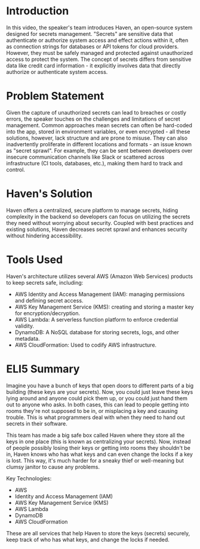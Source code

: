 # Introduction

In this video, the speaker's team introduces Haven, an open-source system designed for secrets management. "Secrets" are sensitive data that authenticate or authorize system access and effect actions within it, often as connection strings for databases or API tokens for cloud providers. However, they must be safely managed and protected against unauthorized access to protect the system. The concept of secrets differs from sensitive data like credit card information - it explicitly involves data that directly authorize or authenticate system access. 

# Problem Statement 

Given the capture of unauthorized secrets can lead to breaches or costly errors, the speaker touches on the challenges and limitations of secret management. Common approaches mean secrets can often be hard-coded into the app, stored in environment variables, or even encrypted - all these solutions, however, lack structure and are prone to misuse. They can also inadvertently proliferate in different locations and formats - an issue known as "secret sprawl". For example, they can be sent between developers over insecure communication channels like Slack or scattered across infrastructure (CI tools, databases, etc.), making them hard to track and control. 

# Haven's Solution

Haven offers a centralized, secure platform to manage secrets, hiding complexity in the backend so developers can focus on utilizing the secrets they need without worrying about security. Coupled with best practices and existing solutions, Haven decreases secret sprawl and enhances security without hindering accessibility.

# Tools Used

Haven's architecture utilizes several AWS (Amazon Web Services) products to keep secrets safe, including: 

- AWS Identity and Access Management (IAM): managing permissions and defining secret access.  
- AWS Key Management Service (KMS): creating and storing a master key for encryption/decryption.
- AWS Lambda: A serverless function platform to enforce credential validity. 
- DynamoDB: A NoSQL database for storing secrets, logs, and other metadata. 
- AWS CloudFormation: Used to codify AWS infrastructure.

# ELI5 Summary

Imagine you have a bunch of keys that open doors to different parts of a big building (these keys are your secrets). Now, you could just leave these keys lying around and anyone could pick them up, or you could just hand them out to anyone who asks. In both cases, this can lead to people getting into rooms they're not supposed to be in, or misplacing a key and causing trouble. This is what programmers deal with when they need to hand out secrets in their software.

This team has made a big safe box called Haven where they store all the keys in one place (this is known as centralizing your secrets). Now, instead of people possibly losing their keys or getting into rooms they shouldn't be in, Haven knows who has what keys and can even change the locks if a key is lost. This way, it's much harder for a sneaky thief or well-meaning but clumsy janitor to cause any problems.

Key Technologies: 

- AWS 
- Identity and Access Management (IAM)
- AWS Key Management Service (KMS)
- AWS Lambda
- DynamoDB
- AWS CloudFormation

These are all services that help Haven to store the keys (secrets) securely, keep track of who has what keys, and change the locks if needed.